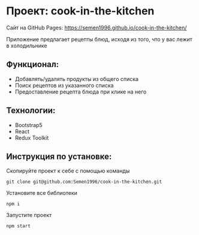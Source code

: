 # Проект: cook-in-the-kitchen
Сайт на GitHub Pages: https://semen1996.github.io/cook-in-the-kitchen/

Приложение предлагает рецепты блюд, исходя из того, что у вас лежит в холодильнике

## Функционал:

* Добавлять/удалять продукты из общего списка
* Поиск рецептов из указанного списка
* Предоставление рецепта блюда при клике на него

## Технологии: 

* Bootstrap5
* React
* Redux Toolkit

## Инструкция по установке: 


Скопируйте проект к себе с помощью команды

```
git clone git@github.com:Semen1996/cook-in-the-kitchen.git
```

Установите  все библиотеки

```
npm i
```

Запустите проект

```
npm start
```